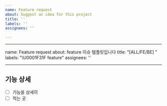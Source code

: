```yaml
---
name: Feature request
about: Suggest an idea for this project
title: ''
labels: ''
assignees: ''

---
```


---
name: Feature request
about: feature 이슈 템플릿입니다
title: "[ALL/FE/BE] "
labels: "\U0001F31F feature"
assignees: ''

---

## 기능 상세
- [ ] 기능을 상세히
- [ ] 적는 곳
